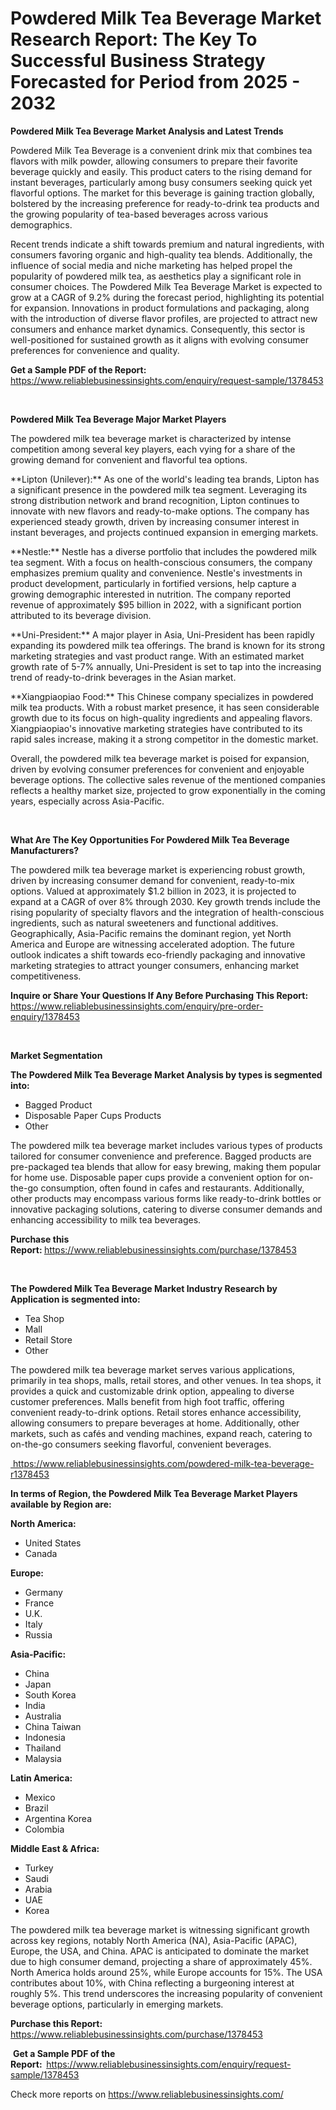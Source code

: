 <p><h1>Powdered Milk Tea Beverage Market Research Report: The Key To Successful Business Strategy Forecasted for Period from 2025 - 2032</h1></p><p><strong>Powdered Milk Tea Beverage Market Analysis and Latest Trends</strong></p>
<p><p>Powdered Milk Tea Beverage is a convenient drink mix that combines tea flavors with milk powder, allowing consumers to prepare their favorite beverage quickly and easily. This product caters to the rising demand for instant beverages, particularly among busy consumers seeking quick yet flavorful options. The market for this beverage is gaining traction globally, bolstered by the increasing preference for ready-to-drink tea products and the growing popularity of tea-based beverages across various demographics. </p><p>Recent trends indicate a shift towards premium and natural ingredients, with consumers favoring organic and high-quality tea blends. Additionally, the influence of social media and niche marketing has helped propel the popularity of powdered milk tea, as aesthetics play a significant role in consumer choices. The Powdered Milk Tea Beverage Market is expected to grow at a CAGR of 9.2% during the forecast period, highlighting its potential for expansion. Innovations in product formulations and packaging, along with the introduction of diverse flavor profiles, are projected to attract new consumers and enhance market dynamics. Consequently, this sector is well-positioned for sustained growth as it aligns with evolving consumer preferences for convenience and quality.</p></p>
<p><strong>Get a Sample PDF of the Report:&nbsp;</strong> <a href="https://www.reliablebusinessinsights.com/enquiry/request-sample/1378453?utm_campaign=3080&utm_medium=2&utm_source=Github&utm_content=ia&utm_term=07042025&utm_id=powdered-milk-tea-beverage">https://www.reliablebusinessinsights.com/enquiry/request-sample/1378453</a></p>
<p>&nbsp;</p>
<p><strong>Powdered Milk Tea Beverage Major Market Players</strong></p>
<p><p>The powdered milk tea beverage market is characterized by intense competition among several key players, each vying for a share of the growing demand for convenient and flavorful tea options. </p><p>**Lipton (Unilever):** As one of the world's leading tea brands, Lipton has a significant presence in the powdered milk tea segment. Leveraging its strong distribution network and brand recognition, Lipton continues to innovate with new flavors and ready-to-make options. The company has experienced steady growth, driven by increasing consumer interest in instant beverages, and projects continued expansion in emerging markets.</p><p>**Nestle:** Nestle has a diverse portfolio that includes the powdered milk tea segment. With a focus on health-conscious consumers, the company emphasizes premium quality and convenience. Nestle's investments in product development, particularly in fortified versions, help capture a growing demographic interested in nutrition. The company reported revenue of approximately $95 billion in 2022, with a significant portion attributed to its beverage division.</p><p>**Uni-President:** A major player in Asia, Uni-President has been rapidly expanding its powdered milk tea offerings. The brand is known for its strong marketing strategies and vast product range. With an estimated market growth rate of 5-7% annually, Uni-President is set to tap into the increasing trend of ready-to-drink beverages in the Asian market.</p><p>**Xiangpiaopiao Food:** This Chinese company specializes in powdered milk tea products. With a robust market presence, it has seen considerable growth due to its focus on high-quality ingredients and appealing flavors. Xiangpiaopiao's innovative marketing strategies have contributed to its rapid sales increase, making it a strong competitor in the domestic market.</p><p>Overall, the powdered milk tea beverage market is poised for expansion, driven by evolving consumer preferences for convenient and enjoyable beverage options. The collective sales revenue of the mentioned companies reflects a healthy market size, projected to grow exponentially in the coming years, especially across Asia-Pacific.</p></p>
<p>&nbsp;</p>
<p><strong>What Are The Key Opportunities For Powdered Milk Tea Beverage Manufacturers?</strong></p>
<p><p>The powdered milk tea beverage market is experiencing robust growth, driven by increasing consumer demand for convenient, ready-to-mix options. Valued at approximately $1.2 billion in 2023, it is projected to expand at a CAGR of over 8% through 2030. Key growth trends include the rising popularity of specialty flavors and the integration of health-conscious ingredients, such as natural sweeteners and functional additives. Geographically, Asia-Pacific remains the dominant region, yet North America and Europe are witnessing accelerated adoption. The future outlook indicates a shift towards eco-friendly packaging and innovative marketing strategies to attract younger consumers, enhancing market competitiveness.</p></p>
<p><strong>Inquire or Share Your Questions If Any Before Purchasing This Report:</strong> <a href="https://www.reliablebusinessinsights.com/enquiry/pre-order-enquiry/1378453?utm_campaign=3080&utm_medium=2&utm_source=Github&utm_content=ia&utm_term=07042025&utm_id=powdered-milk-tea-beverage">https://www.reliablebusinessinsights.com/enquiry/pre-order-enquiry/1378453</a></p>
<p>&nbsp;</p>
<p><strong>Market Segmentation</strong></p>
<p><strong>The Powdered Milk Tea Beverage Market Analysis by types is segmented into:</strong></p>
<p><ul><li>Bagged Product</li><li>Disposable Paper Cups Products</li><li>Other</li></ul></p>
<p><p>The powdered milk tea beverage market includes various types of products tailored for consumer convenience and preference. Bagged products are pre-packaged tea blends that allow for easy brewing, making them popular for home use. Disposable paper cups provide a convenient option for on-the-go consumption, often found in cafes and restaurants. Additionally, other products may encompass various forms like ready-to-drink bottles or innovative packaging solutions, catering to diverse consumer demands and enhancing accessibility to milk tea beverages.</p></p>
<p><strong>Purchase this Report:&nbsp;</strong><a href="https://www.reliablebusinessinsights.com/purchase/1378453?utm_campaign=3080&utm_medium=2&utm_source=Github&utm_content=ia&utm_term=07042025&utm_id=powdered-milk-tea-beverage">https://www.reliablebusinessinsights.com/purchase/1378453</a></p>
<p>&nbsp;</p>
<p><strong>The Powdered Milk Tea Beverage Market Industry Research by Application is segmented into:</strong></p>
<p><ul><li>Tea Shop</li><li>Mall</li><li>Retail Store</li><li>Other</li></ul></p>
<p><p>The powdered milk tea beverage market serves various applications, primarily in tea shops, malls, retail stores, and other venues. In tea shops, it provides a quick and customizable drink option, appealing to diverse customer preferences. Malls benefit from high foot traffic, offering convenient ready-to-drink options. Retail stores enhance accessibility, allowing consumers to prepare beverages at home. Additionally, other markets, such as cafés and vending machines, expand reach, catering to on-the-go consumers seeking flavorful, convenient beverages.</p></p>
<p><a href="https://www.reliablebusinessinsights.com/powdered-milk-tea-beverage-r1378453?utm_campaign=3080&utm_medium=2&utm_source=Github&utm_content=ia&utm_term=07042025&utm_id=powdered-milk-tea-beverage">&nbsp;https://www.reliablebusinessinsights.com/powdered-milk-tea-beverage-r1378453</a></p>
<p><strong>In terms of Region, the Powdered Milk Tea Beverage Market Players available by Region are:</strong></p>
<p>
    <p> <strong> North America: </strong>
        <ul>
            <li>United States</li>
            <li>Canada</li>
        </ul>
        </p> 
    <p> <strong> Europe: </strong>
        <ul>
            <li>Germany</li>
            <li>France</li>
            <li>U.K.</li>
            <li>Italy</li>
            <li>Russia</li>
        </ul>
        </p> 
    <p> <strong> Asia-Pacific: </strong>
        <ul>
            <li>China</li>
            <li>Japan</li>
            <li>South Korea</li>
            <li>India</li>
            <li>Australia</li>
            <li>China Taiwan</li>
            <li>Indonesia</li>
            <li>Thailand</li>
            <li>Malaysia</li>
        </ul>
        </p> 
    <p> <strong> Latin America: </strong>
        <ul>
            <li>Mexico</li>
            <li>Brazil</li>
            <li>Argentina Korea</li>
            <li>Colombia</li>
        </ul>
        </p> 
    <p> <strong> Middle East & Africa: </strong>
        <ul>
            <li>Turkey</li>
            <li>Saudi</li>
            <li>Arabia</li>
            <li>UAE</li>
            <li>Korea</li>
        </ul>
    </p>
    </p>
<p><p>The powdered milk tea beverage market is witnessing significant growth across key regions, notably North America (NA), Asia-Pacific (APAC), Europe, the USA, and China. APAC is anticipated to dominate the market due to high consumer demand, projecting a share of approximately 45%. North America holds around 25%, while Europe accounts for 15%. The USA contributes about 10%, with China reflecting a burgeoning interest at roughly 5%. This trend underscores the increasing popularity of convenient beverage options, particularly in emerging markets.</p></p>
<p><strong>Purchase this Report: </strong><a href="https://www.reliablebusinessinsights.com/purchase/1378453?utm_campaign=3080&utm_medium=2&utm_source=Github&utm_content=ia&utm_term=07042025&utm_id=powdered-milk-tea-beverage">https://www.reliablebusinessinsights.com/purchase/1378453</a></p>
<p>&nbsp;<strong>Get a Sample PDF of the Report:&nbsp;&nbsp;</strong><a href="https://www.reliablebusinessinsights.com/enquiry/request-sample/1378453?utm_campaign=3080&utm_medium=2&utm_source=Github&utm_content=ia&utm_term=07042025&utm_id=powdered-milk-tea-beverage">https://www.reliablebusinessinsights.com/enquiry/request-sample/1378453</a></p>
<p><strong></strong></p>
<p>Check more reports on <a href="https://www.reliablebusinessinsights.com/?utm_campaign=3080&utm_medium=2&utm_source=Github&utm_content=ia&utm_term=07042025&utm_id=powdered-milk-tea-beverage">https://www.reliablebusinessinsights.com/</a></p>